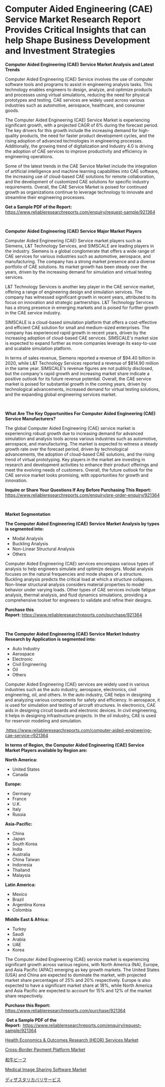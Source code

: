 <p><h1>Computer Aided Engineering (CAE) Service Market Research Report Provides Critical Insights that can help Shape Business Development and Investment Strategies</h1></p><p><strong>Computer Aided Engineering (CAE) Service Market Analysis and Latest Trends</strong></p>
<p><p>Computer Aided Engineering (CAE) Service involves the use of computer software tools and programs to assist in engineering analysis tasks. This technology enables engineers to design, analyze, and optimize products and processes using virtual simulations, reducing the need for physical prototypes and testing. CAE services are widely used across various industries such as automotive, aerospace, healthcare, and consumer goods.</p><p>The Computer Aided Engineering (CAE) Service Market is experiencing significant growth, with a projected CAGR of 6% during the forecast period. The key drivers for this growth include the increasing demand for high-quality products, the need for faster product development cycles, and the rising adoption of advanced technologies in engineering processes. Additionally, the growing trend of digitalization and Industry 4.0 is driving the adoption of CAE services to improve productivity and efficiency in engineering operations.</p><p>Some of the latest trends in the CAE Service Market include the integration of artificial intelligence and machine learning capabilities into CAE software, the increasing use of cloud-based CAE solutions for remote collaboration, and the development of customized CAE solutions for specific industry requirements. Overall, the CAE Service Market is poised for continued growth as organizations continue to leverage technology to innovate and streamline their engineering processes.</p></p>
<p><strong>Get a Sample PDF of the Report:&nbsp;</strong> <a href="https://www.reliableresearchreports.com/enquiry/request-sample/921364">https://www.reliableresearchreports.com/enquiry/request-sample/921364</a></p>
<p>&nbsp;</p>
<p><strong>Computer Aided Engineering (CAE) Service Major Market Players</strong></p>
<p><p>Computer Aided Engineering (CAE) Service market players such as Siemens, L&T Technology Services, and SIMSCALE are leading players in the industry. Siemens is a global conglomerate that offers a wide range of CAE services for various industries such as automotive, aerospace, and manufacturing. The company has a strong market presence and a diverse portfolio of CAE solutions. Its market growth has been steady over the years, driven by the increasing demand for simulation and virtual testing services.</p><p>L&T Technology Services is another key player in the CAE service market, offering a range of engineering design and simulation services. The company has witnessed significant growth in recent years, attributed to its focus on innovation and strategic partnerships. L&T Technology Services has a strong presence in emerging markets and is poised for further growth in the CAE service industry.</p><p>SIMSCALE is a cloud-based simulation platform that offers a cost-effective and efficient CAE solution for small and medium-sized enterprises. The company has experienced rapid growth in recent years, driven by the increasing adoption of cloud-based CAE services. SIMSCALE's market size is expected to expand further as more companies leverage its easy-to-use and scalable simulation platform.</p><p>In terms of sales revenue, Siemens reported a revenue of $94.40 billion in 2020, while L&T Technology Services reported a revenue of $814.90 million in the same year. SIMSCALE's revenue figures are not publicly disclosed, but the company's rapid growth and increasing market share indicate a positive outlook for its future revenue potential. Overall, the CAE service market is poised for substantial growth in the coming years, driven by technological advancements, increased demand for virtual testing solutions, and the expanding global engineering services market.</p></p>
<p>&nbsp;</p>
<p><strong>What Are The Key Opportunities For Computer Aided Engineering (CAE) Service Manufacturers?</strong></p>
<p><p>The global Computer Aided Engineering (CAE) service market is experiencing robust growth due to increasing demand for advanced simulation and analysis tools across various industries such as automotive, aerospace, and manufacturing. The market is expected to witness a steady growth rate over the forecast period, driven by technological advancements, the adoption of cloud-based CAE solutions, and the rising trend of virtual prototyping. Key players in the market are investing in research and development activities to enhance their product offerings and meet the evolving needs of customers. Overall, the future outlook for the CAE service market looks promising, with opportunities for growth and innovation.</p></p>
<p><strong>Inquire or Share Your Questions If Any Before Purchasing This Report:</strong> <a href="https://www.reliableresearchreports.com/enquiry/pre-order-enquiry/921364">https://www.reliableresearchreports.com/enquiry/pre-order-enquiry/921364</a></p>
<p>&nbsp;</p>
<p><strong>Market Segmentation</strong></p>
<p><strong>The Computer Aided Engineering (CAE) Service Market Analysis by types is segmented into:</strong></p>
<p><ul><li>Modal Analysis</li><li>Buckling Analysis</li><li>Non-Linear Structural Analysis</li><li>Others</li></ul></p>
<p><p>Computer Aided Engineering (CAE) services encompass various types of analysis to help engineers simulate and optimize designs. Modal analysis focuses on the natural frequencies and mode shapes of a structure. Buckling analysis predicts the critical load at which a structure collapses. Non-linear structural analysis considers material properties to model behavior under varying loads. Other types of CAE services include fatigue analysis, thermal analysis, and fluid dynamics simulations, providing a comprehensive toolset for engineers to validate and refine their designs.</p></p>
<p><strong>Purchase this Report:&nbsp;</strong><a href="https://www.reliableresearchreports.com/purchase/921364">https://www.reliableresearchreports.com/purchase/921364</a></p>
<p>&nbsp;</p>
<p><strong>The Computer Aided Engineering (CAE) Service Market Industry Research by Application is segmented into:</strong></p>
<p><ul><li>Auto Industry</li><li>Aerospace</li><li>Electronic</li><li>Civil Engineering</li><li>Oil</li><li>Others</li></ul></p>
<p><p>Computer Aided Engineering (CAE) services are widely used in various industries such as the auto industry, aerospace, electronics, civil engineering, oil, and others. In the auto industry, CAE helps in designing and analyzing various components for safety and efficiency. In aerospace, it is used for simulation and testing of aircraft structures. In electronics, CAE aids in designing circuit boards and electronic devices. In civil engineering, it helps in designing infrastructure projects. In the oil industry, CAE is used for reservoir modeling and simulation.</p></p>
<p><a href="https://www.reliableresearchreports.com/computer-aided-engineering-cae-service-r921364">&nbsp;https://www.reliableresearchreports.com/computer-aided-engineering-cae-service-r921364</a></p>
<p><strong>In terms of Region, the Computer Aided Engineering (CAE) Service Market Players available by Region are:</strong></p>
<p>
    <p> <strong> North America: </strong>
        <ul>
            <li>United States</li>
            <li>Canada</li>
        </ul>
        </p> 
    <p> <strong> Europe: </strong>
        <ul>
            <li>Germany</li>
            <li>France</li>
            <li>U.K.</li>
            <li>Italy</li>
            <li>Russia</li>
        </ul>
        </p> 
    <p> <strong> Asia-Pacific: </strong>
        <ul>
            <li>China</li>
            <li>Japan</li>
            <li>South Korea</li>
            <li>India</li>
            <li>Australia</li>
            <li>China Taiwan</li>
            <li>Indonesia</li>
            <li>Thailand</li>
            <li>Malaysia</li>
        </ul>
        </p> 
    <p> <strong> Latin America: </strong>
        <ul>
            <li>Mexico</li>
            <li>Brazil</li>
            <li>Argentina Korea</li>
            <li>Colombia</li>
        </ul>
        </p> 
    <p> <strong> Middle East & Africa: </strong>
        <ul>
            <li>Turkey</li>
            <li>Saudi</li>
            <li>Arabia</li>
            <li>UAE</li>
            <li>Korea</li>
        </ul>
    </p>
    </p>
<p><p>The Computer Aided Engineering (CAE) service market is experiencing significant growth across various regions, with North America (NA), Europe, and Asia Pacific (APAC) emerging as key growth markets. The United States (USA) and China are expected to dominate the market, with projected market share percentages of 25% and 20% respectively. Europe is also expected to have a significant market share at 18%, while North America and Asia Pacific are expected to account for 15% and 12% of the market share respectively.</p></p>
<p><strong>Purchase this Report: </strong><a href="https://www.reliableresearchreports.com/purchase/921364">https://www.reliableresearchreports.com/purchase/921364</a></p>
<p>&nbsp;<strong>Get a Sample PDF of the Report:&nbsp;&nbsp;</strong><a href="https://www.reliableresearchreports.com/enquiry/request-sample/921364">https://www.reliableresearchreports.com/enquiry/request-sample/921364</a></p>
<p><strong></strong></p>
<p><p><a href="https://github.com/cameroneffertz/Market-Research-Report-List-1/blob/main/health-economics-outcomes-research-heor-services-market.md">Health Economics & Outcomes Research (HEOR) Services Market</a></p><p><a href="https://github.com/MyrticeDare2023/Market-Research-Report-List-1/blob/main/cross-border-payment-platform-market.md">Cross-Border Payment Platform Market</a></p><p><a href="https://github.com/RodHoppe07/Market-Research-Report-List-1/blob/main/643542260888.md">和牛ビーフ</a></p><p><a href="https://www.linkedin.com/pulse/medical-image-sharing-software-market-furnishes-information-wxiuc">Medical Image Sharing Software Market</a></p><p><a href="https://github.com/reliezer65/Market-Research-Report-List-1/blob/main/294621260891.md">ディザスタリカバリサービス</a></p></p>